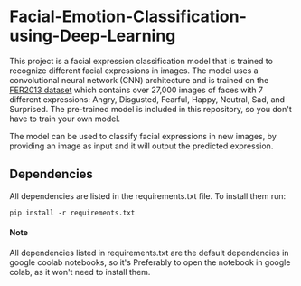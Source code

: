 # Facial-Emotion-Classification-using-Deep-Learning

This project is a facial expression classification model that is trained to recognize different facial expressions in images. The model uses a convolutional neural network (CNN) architecture and is trained on the [FER2013 dataset](https://www.kaggle.com/datasets/aadityasinghal/facial-expression-dataset) which contains over 27,000 images of faces with 7 different expressions: Angry, Disgusted, Fearful, Happy, Neutral, Sad, and Surprised. The pre-trained model is included in this repository, so you don't have to train your own model.

The model can be used to classify facial expressions in new images, by providing an image as input and it will output the predicted expression.

## Dependencies

All dependencies are listed in the requirements.txt file. To install them run:

```pip install -r requirements.txt```

#### Note
All dependencies listed in requirements.txt are the default dependencies in google coolab notebooks, so it's Preferably to open the notebook in google colab, as it won't need to install them.


